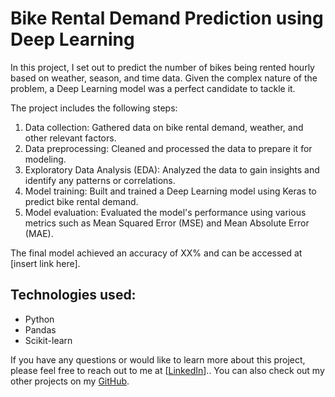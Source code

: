 # Bike Rental Demand Prediction using Deep Learning

In this project, I set out to predict the number of bikes being rented hourly based on weather, season, and time data. Given the complex nature of the problem, a Deep Learning model was a perfect candidate to tackle it.

The project includes the following steps:

1. Data collection: Gathered data on bike rental demand, weather, and other relevant factors.
2. Data preprocessing: Cleaned and processed the data to prepare it for modeling.
3. Exploratory Data Analysis (EDA): Analyzed the data to gain insights and identify any patterns or correlations.
4. Model training: Built and trained a Deep Learning model using Keras to predict bike rental demand.
5. Model evaluation: Evaluated the model's performance using various metrics such as Mean Squared Error (MSE) and Mean Absolute Error (MAE).

The final model achieved an accuracy of XX% and can be accessed at [insert link here].

## Technologies used:
- Python
- Pandas
- Scikit-learn

If you have any questions or would like to learn more about this project, please feel free to reach out to me at [[LinkedIn](https://www.linkedin.com/in/abdullah-kasri/)].. You can also check out my other projects on my [GitHub](https://github.com/AbdullahKasri/Portfolio/).

